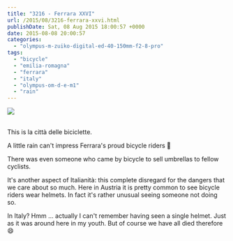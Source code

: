 ```yaml
---
title: "3216 - Ferrara XXVI"
url: /2015/08/3216-ferrara-xxvi.html
publishDate: Sat, 08 Aug 2015 18:00:57 +0000
date: 2015-08-08 20:00:57
categories: 
  - "olympus-m-zuiko-digital-ed-40-150mm-f2-8-pro"
tags: 
  - "bicycle"
  - "emilia-romagna"
  - "ferrara"
  - "italy"
  - "olympus-om-d-e-m1"
  - "rain"
---
```

<div class="container">
<div class="center"><a target="_blank" href="https://d25zfm9zpd7gm5.cloudfront.net/1200x1200/2015/20150616_181028-5_lr.jpg"><img src="https://d25zfm9zpd7gm5.cloudfront.net/0600x0600/2015/20150616_181028-5_lr.jpg" /></a></div>
</div>
<br />

This is la città delle biciclette.

<a target="_blank" href="https://d25zfm9zpd7gm5.cloudfront.net/1200x1200/2015/20150616_180814-2_lr.jpg"><img style="margin: 0pt 10px 0pt 0px; float: left;" src="https://d25zfm9zpd7gm5.cloudfront.net/0150x0150/2015/20150616_180814-2_lr.jpg" alt="" border="0" /></a> A little rain can't impress Ferrara's proud bicycle riders 🙂

<a target="_blank" href="https://d25zfm9zpd7gm5.cloudfront.net/1200x1200/2015/20150616_181629-4_lr.jpg"><img style="margin: 0pt 0px 0pt 10px; float: right;" src="https://d25zfm9zpd7gm5.cloudfront.net/0150x0150/2015/20150616_181629-4_lr.jpg" alt="" border="0" /></a> There was even someone who came by bicycle to sell umbrellas to fellow cyclists.

It's another aspect of Italianità: this complete disregard for the dangers that we care about so much. Here in Austria it is pretty common to see bicycle riders wear helmets. In fact it's rather unusual seeing someone not doing so.

<a target="_blank" href="https://d25zfm9zpd7gm5.cloudfront.net/1200x1200/2015/20150616_181056-2_lr.jpg"><img style="margin: 0pt 10px 0pt 0px; float: left;" src="https://d25zfm9zpd7gm5.cloudfront.net/0150x0150/2015/20150616_181056-2_lr.jpg" alt="" border="0" /></a> In Italy? Hmm ... actually I can't remember having seen a single helmet. Just as it was around here in my youth. But of course we have all died therefore 😄
